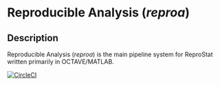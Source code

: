 # Reproducible Analysis (_reproa_)

## Description

Reproducible Analysis (_reproa_) is the main pipeline system for ReproStat written primarily in OCTAVE/MATLAB.

[![CircleCI](https://dl.circleci.com/status-badge/img/gh/reprostat/reproanalysis/tree/master.svg?style=svg)](https://dl.circleci.com/status-badge/redirect/gh/reprostat/reproanalysis/tree/master)
